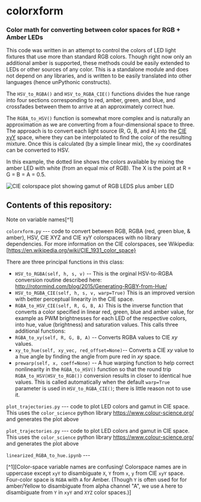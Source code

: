# colorxform
### Color math for converting between color spaces for RGB + Amber LEDs

This code was written in an attempt to control the colors of LED light
fixtures that use more than standard RGB colors. Though right now only
an additional amber is supported, these methods could be easily
extended to LEDs or other sources of any color. This is a standalone
module and does not depend on any libraries, and is written to be
easily translated into other languages (hence unPythonic constructs).

The `HSV_to_RGBA()` and `HSV_to_RGBA_CIE()` functions divides the hue
range into four sections corresponding to red, amber, green, and blue,
and crossfades between them to arrive at an approximately correct
hue. 

The `RGBA_to_HSV()` function is somewhat more complex and is naturally
an approximation as we are converting from a four-dimensional space to
three. The approach is to convert each light source (R, G, B, and A)
into the [CIE xyY](https://en.wikipedia.org/wiki/CIE_1931_color_space#Definition_of_the_CIE_XYZ_color_space)
space, where they can be interpolated to find the color of the
resulting mixture. Once this is calculated (by a simple linear mix),
the `xy` coordinates can be converted to HSV.

In this example, the dotted line shows the colors available by mixing
the amber LED with white (from an equal mix of RGB).  The X is the
point at R =  G = B = A = 0.5.


![CIE colorspace plot showing gamut of RGB LEDS plus amber
LED](https://github.com/headrotor/colorxform/blob/main/amber-trajectory.png?raw=true)



## Contents of this repository:

Note on variable names[^1]

`colorxform.py` --- code to convert between RGB, RGBA (red, green
blue, & amber), HSV, CIE XYZ and CIE xyY colorspaces with no library
dependencies. For more information on the CIE colorspaces, see Wikipedia: 
[https://en.wikipedia.org/wiki/CIE_1931_color_space}

There are three principal functions in this class:

* `HSV_to_RGBA(self, h, s, v)` -- This is the orginal HSV-to-RGBA
  conversion routine described here:
  <http://rotormind.com/blog/2015/Generating-RGBY-from-Hue/>
* `HSV_to_RGBA_CIE(self, h, s, v, warp=True)` This is an improved version with better perceptual linearity in the CIE space.
* `RGBA_to_HSV_CIE(self, R, G, B, A)` This is the inverse function
    that converts a color specified in linear red, green, blue and
    amber value, for example as PWM brightnesses for each LED of the
    respective colors, into hue, value (brightness) and saturation
    values. This calls three additional functions:
 * `RGBA_to_xy(self, R, G, B, A)` -- Converts RGBA values to CIE _xy_
   values.
 * `xy_to_hue(self, xy_vec, red_offset=None)`-- Converts a CIE _xy_ value to a hue angle by finding the angle from pure red in _xy_ space.
 * `prewarp(self, x, coeff=None)` -- A hue warping function to help
   correct nonlinearity in the `RGBA_to_HSV()` function so that the
   round trip `RGBA_to_HSV(HSV_to_RGB())` conversion results in closer
   to identical hue values. This is called automatically when the
   default `warp=True` parameter is used in `HSV_to_RGBA_CIE()`; there
   is little reason not to use it.


`plot_trajectories.py` --- code to plot LED colors and gamut in CIE
space. This uses the `color_science` python library
<https://www.colour-science.org/> and generates the plot above

`plot_trajectories.py` --- code to plot LED colors and gamut in CIE
space. This uses the `color_science` python library
<https://www.colour-science.org/> and generates the plot above

`linearized_RGBA_to_hue.ipynb` --- 

[^1][Color-space variable names are confusing!  Colorspace names are in
uppercase except `xyY` to disambiguate `X`, `Y` from `x`, `y` from CIE
`xyY` space. Four-color space is `RGBA` with `A` for Amber.  (Though
`Y` is often used for for amber/Yellow to disambiguate from alpha
channel "A", we use `A` here to disambiguate from `Y` in `xyY` and
`XYZ` color spaces.)]



